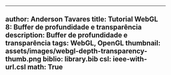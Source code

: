 ------------------------------
author: Anderson Tavares
title: Tutorial WebGL 8: Buffer de profundidade e transparência
description: Buffer de profundidade e transparência
tags: WebGL, OpenGL
thumbnail: assets/images/webgl-depth-transparency-thumb.png
biblio: library.bib
csl: ieee-with-url.csl
math: True
------------------------------
